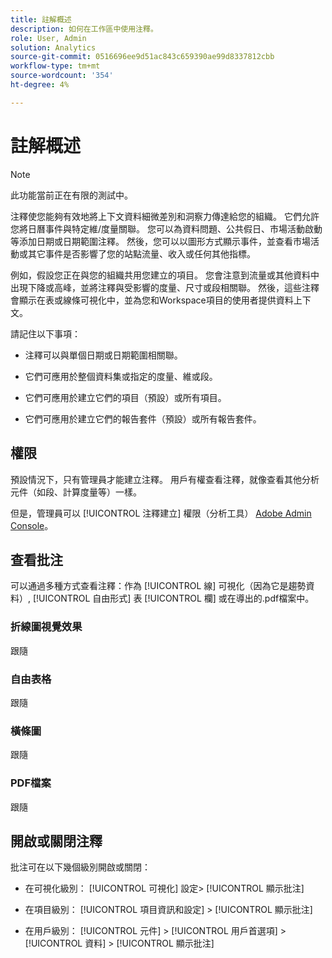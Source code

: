 ```yaml
---
title: 註解概述
description: 如何在工作區中使用注釋。
role: User, Admin
solution: Analytics
source-git-commit: 0516696ee9d51ac843c659390ae99d8337812cbb
workflow-type: tm+mt
source-wordcount: '354'
ht-degree: 4%

---
```


# 註解概述

>[!NOTE]
>
>此功能當前正在有限的測試中。

注釋使您能夠有效地將上下文資料細微差別和洞察力傳達給您的組織。 它們允許您將日曆事件與特定維/度量關聯。 您可以為資料問題、公共假日、市場活動啟動等添加日期或日期範圍注釋。 然後，您可以以圖形方式顯示事件，並查看市場活動或其它事件是否影響了您的站點流量、收入或任何其他指標。

例如，假設您正在與您的組織共用您建立的項目。 您會注意到流量或其他資料中出現下降或高峰，並將注釋與受影響的度量、尺寸或段相關聯。 然後，這些注釋會顯示在表或線條可視化中，並為您和Workspace項目的使用者提供資料上下文。

請記住以下事項：

* 注釋可以與單個日期或日期範圍相關聯。

* 它們可應用於整個資料集或指定的度量、維或段。

* 它們可應用於建立它們的項目（預設）或所有項目。

* 它們可應用於建立它們的報告套件（預設）或所有報告套件。

## 權限

預設情況下，只有管理員才能建立注釋。 用戶有權查看注釋，就像查看其他分析元件（如段、計算度量等）一樣。

但是，管理員可以 [!UICONTROL 注釋建立] 權限（分析工具） [Adobe Admin Console](https://experienceleague.adobe.com/docs/analytics/admin/admin-console/permissions/analytics-tools.html?lang=en)。

## 查看批注

可以通過多種方式查看注釋：作為 [!UICONTROL 線] 可視化（因為它是趨勢資料）, [!UICONTROL 自由形式] 表 [!UICONTROL 欄] 或在導出的.pdf檔案中。

### 折線圖視覺效果

跟隨

### 自由表格

跟隨

### 橫條圖

跟隨

### PDF檔案

跟隨

## 開啟或關閉注釋

批注可在以下幾個級別開啟或關閉：

* 在可視化級別： [!UICONTROL 可視化] 設定> [!UICONTROL 顯示批注]

* 在項目級別： [!UICONTROL 項目資訊和設定] > [!UICONTROL 顯示批注]

* 在用戶級別： [!UICONTROL 元件] > [!UICONTROL 用戶首選項] > [!UICONTROL 資料] > [!UICONTROL 顯示批注]


